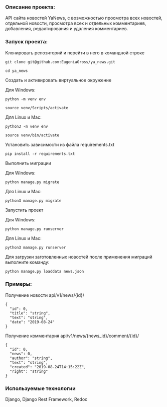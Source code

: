 ### Описание проекта:
API сайта новостей YaNews, с возможностью просмотра всех новостей, отдельной новости, просмотра всех и отдельных комментариев, добавления, редактирования и удаления комментариев.

### Запуск проекта:
Клонировать репозиторий и перейти в него в командной строке

```
git clone git@github.com:EugeniaGross/ya_news.git
```

```
cd ya_news
```

Cоздать и активировать виртуальное окружение

Для Windows:

```
python -m venv env
```

```
source venv/Scripts/activate
```

Для Linux и Mac:

```
python3 -m venv env
```

```
source venv/bin/activate
```

Установить зависимости из файла requirements.txt

```
pip install -r requirements.txt
```

Выполнить миграции

Для Windows:

```
python manage.py migrate
```

Для Linux и Mac:

```
python3 manage.py migrate
```
Запустить проект

Для Windows:

```
python manage.py runserver
```

Для Linux и Mac:

```
python3 manage.py runserver
```

Для загрузки заготовленных новостей после применения миграций выполните команду:
```bash
python manage.py loaddata news.json
```
### Примеры:
Получение новости api/v1/news/{id}/
```
{
  "id": 0,
  "title": "string",
  "text": "string",
  "date": "2019-08-24"
}
```
Получение комментария api/v1/news/{news_id}/comment/{id}/
```
{
  "id": 0,
  "news": 0,
  "author": "string",
  "text": "string",
  "created": "2019-08-24T14:15:22Z",
  "right": "string"
}
```
### Используемые технологии
Django, Django Rest Framework, Redoc

